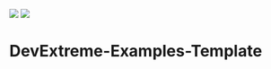 <!-- default badges list -->
![](https://img.shields.io/endpoint?url=https://codecentral.devexpress.com/api/v1/VersionRange/340354634/20.2.6%2B)
[![](https://img.shields.io/badge/📖_How_to_use_DevExpress_Examples-e9f6fc?style=flat-square)](https://docs.devexpress.com/GeneralInformation/403183)
<!-- default badges end -->
# DevExtreme-Examples-Template
